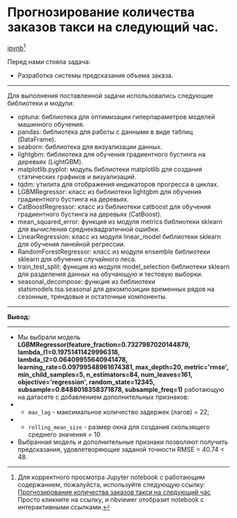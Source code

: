 # Прогнозирование количества заказов такси на следующий час.

[ipynb](https://github.com/AndreySysa/Portfolio/blob/main/Forecasting%20taxi%20orders/Прогнозирование%20количества%20заказов%20такси%20на%20следующий%20час.ipynb)[^1]


Перед нами стояла задача: 
- Разработка системы предсказания объема заказа.
***
Для выполнения поставленной задачи использовались следующие библиотеки и модули:
- optuna: библиотека для оптимизации гиперпараметров моделей машинного обучения.
- pandas: библиотека для работы с данными в виде таблиц (DataFrame).
- seaborn: библиотека для визуализации данных.
- lightgbm: библиотека для обучения градиентного бустинга на деревьях (LightGBM).
- matplotlib.pyplot: модуль библиотеки matplotlib для создания статических графиков и визуализаций.
- tqdm: утилита для отображения индикаторов прогресса в циклах.
- LGBMRegressor: класс из библиотеки lightgbm для обучения градиентного бустинга на деревьях.
- CatBoostRegressor: класс из библиотеки catboost для обучения градиентного бустинга на деревьях (CatBoost).
- mean_squared_error: функция из модуля metrics библиотеки sklearn для вычисления среднеквадратичной ошибки.
- LinearRegression: класс из модуля linear_model библиотеки sklearn для обучения линейной регрессии.
- RandomForestRegressor: класс из модуля ensemble библиотеки sklearn для обучения случайного леса.
- train_test_split: функция из модуля model_selection библиотеки sklearn для разделения данных на обучающую и тестовую выборки.
- seasonal_decompose: функция из библиотеки statsmodels.tsa.seasonal для декомпозиции временных рядов на сезонные, трендовые и остаточные компоненты.
***
**Вывод:**
***
- Мы выбрали модель **LGBMRegressor(feature_fraction=0.7327987020144879, lambda_l1=0.19751411429996318, lambda_l2=0.06409955640941478, learning_rate=0.09799548961674381, max_depth=20, metric='rmse', min_child_samples=5, n_estimators=84, num_leaves=161, objective='regression', random_state=12345, subsample=0.8488018358371878, subsample_freq=1)** работающую на датасете с добавлением дополнительных признаков:
- - `max_lag` - максимальное количество задержек (лагов) = 22;
- - `rolling_mean_size` - размер окна для создания скользящего среднего значения = 10
- Выбранная модель и дополнительные признаки позволяют получить предсказания, удовлетворяющие заданой точности RMSE = 40.74 < 48.


[^1]:Для корректного просмотра Jupyter notebook с работающим содержанием, пожалуйста, используйте следующую ссылку:
[Прогнозирование количества заказов такси на следующий час](https://nbviewer.jupyter.org/github/AndreySysa/Portfolio/blob/main/Forecasting%20taxi%20orders/Прогнозирование%20количества%20заказов%20такси%20на%20следующий%20час.ipynb)
Просто кликните на ссылку, и nbviewer отобразит notebook с интерактивными ссылками.